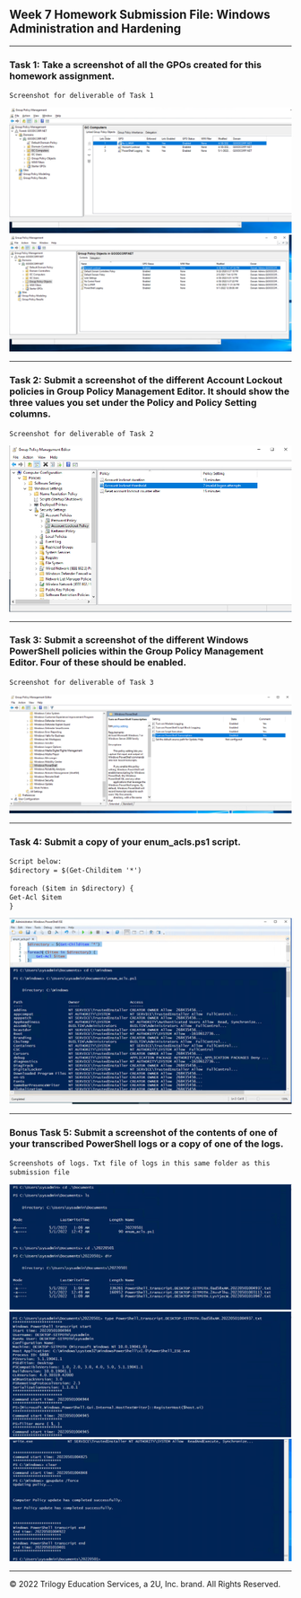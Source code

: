 ## Week 7 Homework Submission File: Windows Administration and Hardening

---

### Task 1: Take a screenshot of all the GPOs created for this homework assignment. 

    Screenshot for deliverable of Task 1

![pic](Images/GPOs.PNG)
![pic](Images/GPOs_2.PNG)

---

### Task 2: Submit a screenshot of the different Account Lockout policies in Group Policy Management Editor. It should show the three values you set under the Policy and Policy Setting columns.

    Screenshot for deliverable of Task 2

![pic](Images/Account_Lockout_1.PNG)

---

### Task 3: Submit a screenshot of the different Windows PowerShell policies within the Group Policy Management Editor. Four of these should be enabled.

    Screenshot for deliverable of Task 3

![pic](Images/Powershell_GPO.PNG)


---

### Task 4: Submit a copy of your enum_acls.ps1 script.

    Script below:
    $directory = $(Get-Childitem '*')

    foreach ($item in $directory) {
    Get-Acl $item
    }

![pic](Images/enum_script.PNG)

---

### Bonus Task 5: Submit a screenshot of the contents of one of your transcribed PowerShell logs or a copy of one of the logs.

    Screenshots of logs. Txt file of logs in this same folder as this submission file

![pic](Images/Powershell_logs_1.PNG)
![pic](Images/Powershell_logs_2.PNG)
![pic](Images/Powershell_logs_3.PNG)



---


© 2022 Trilogy Education Services, a 2U, Inc. brand. All Rights Reserved.
